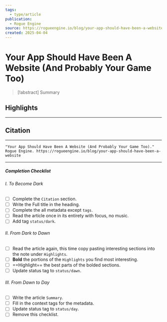```yaml
---
tags:
  - type/article
publication:
  - Rogue Engine
source: https://rogueengine.io/blog/your-app-should-have-been-a-website
created: 2025-04-04
---
```

# Your App Should Have Been A Website (And Probably Your Game Too)

> [!abstract] Summary
## Highlights
---
## Citation
---
```
"Your App Should Have Been A Website (And Probably Your Game Too)." Rogue Engine. https://rogueengine.io/blog/your-app-should-have-been-a-website
```
---
##### Completion Checklist
###### I. To Become Dark
- [ ] Complete the `Citation` section.
- [ ] Write the Full title in the heading.
- [ ] Complete the all metadata except `tags`.
- [ ] Read the article once in its entirety with focus, no music.
- [ ] Add tag `status/dark`.
###### II. From Dark to Dawn
- [ ] Read the article again, this time copy pasting interesting sections into the note under `Highlights`.
- [ ] **Bold** the portions of the `Highlights` you find most interesting.
- [ ] ==Highlight== the best parts of the bolded sections.
- [ ] Update status tag to `status/dawn`.
###### III. From Dawn to Day
- [ ] Write the article `Summary`.
- [ ] Fill in the context tags for the metadata.
- [ ] Update status tag to `status/day`.
- [ ] Remove this checklist.
